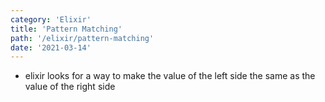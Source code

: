 ```yaml
---
category: 'Elixir'
title: 'Pattern Matching'
path: '/elixir/pattern-matching'
date: '2021-03-14'
---
```


- elixir looks for a way to make the value of the left side the same as the value of the right side
